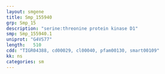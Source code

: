 ```yaml
---
layout: smgene
title: Smp_155940
grp: Smp_15
description: "serine:threonine protein kinase D1"
smp: Smp_155940.1
uniprot: "G4VS77"
length:   510
cdd: "TIGR04388, cd00029, cl00040, pfam00130, smart00109"
kk: ns
categories: sm
---
```

